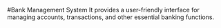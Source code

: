 
 #Bank Management System
 It provides a user-friendly interface for managing accounts, transactions, and other essential banking functions.
